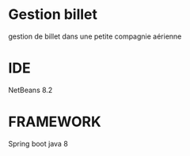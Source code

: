 # Gestion billet

gestion de billet dans une petite compagnie aérienne 

# IDE
NetBeans 8.2

# FRAMEWORK
Spring boot 
java 8
